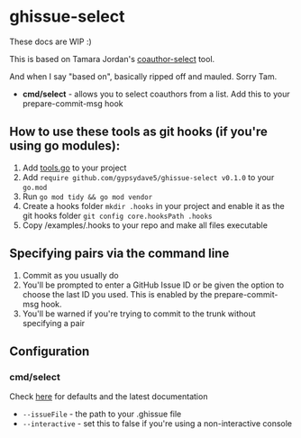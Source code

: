 # ghissue-select

These docs are WIP :)

This is based on Tamara Jordan's [coauthor-select](https://github.com/tamj0rd2/coauthor-select) tool.

And when I say "based on", basically ripped off and mauled. Sorry Tam.

- **cmd/select** - allows you to select coauthors from a list. Add this to your prepare-commit-msg hook

## How to use these tools as git hooks (if you're using go modules):

1. Add [tools.go](./example/tools.go) to your project
2. Add `require github.com/gypsydave5/ghissue-select v0.1.0` to your `go.mod`
3. Run `go mod tidy && go mod vendor`
4. Create a hooks folder `mkdir .hooks` in your project and enable it as the git hooks folder `git config core.hooksPath .hooks`
5. Copy /examples/.hooks to your repo and make all files executable

## Specifying pairs via the command line

1. Commit as you usually do
2. You'll be prompted to enter a GitHub Issue ID or be given the option to choose the last ID you used. This is enabled by the prepare-commit-msg hook.
3. You'll be warned if you're trying to commit to the trunk without specifying a pair

## Configuration

### cmd/select

Check [here](./cmd/select/main) for defaults and the latest documentation

- `--issueFile` - the path to your .ghissue file
- `--interactive` - set this to false if you're using a non-interactive console

